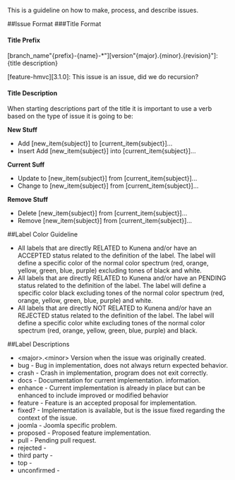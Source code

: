 This is a guideline on how to make, process, and describe issues.

##Issue Format
###Title Format
#### Title Prefix
[branch_name"{prefix}-{name}-*"][version"{major}.{minor}.{revision}"]: {title description}

[feature-hmvc][3.1.0]: This issue is an issue, did we do recursion?

#### Title Description

When starting descriptions part of the title it is important to use a verb based on the type of issue it is going to be:

**New Stuff**
* Add [new_item{subject}] to [current_item{subject}]...
* Insert Add [new_item{subject}] into [current_item{subject}]...

**Current Suff**
* Update to [new_item{subject}] from [current_item{subject}]...
* Change to [new_item{subject}] from [current_item{subject}]...

**Remove Stuff**
* Delete [new_item{subject}] from [current_item{subject}]...
* Remove [new_item{subject}] from [current_item{subject}]...

##Label Color Guideline
* All labels that are directly RELATED to Kunena and/or have an ACCEPTED status related to the definition of the label. The label will define a specific color of the normal color spectrum (red, orange, yellow, green, blue, purple) excluding tones of black and white.
* All labels that are directly RELATED to Kunena and/or have an PENDING status related to the definition of the label. The label will define a specific color black excluding tones of the normal color spectrum (red, orange, yellow, green, blue, purple) and white.
* All labels that are directly NOT RELATED to Kunena and/or have an REJECTED status related to the definition of the label.  The label will define a specific color white excluding tones of the normal color spectrum (red, orange, yellow, green, blue, purple) and black.

##Label Descriptions
* \<major\>.\<minor\> Version when the issue was originally created.
* bug - Bug in implementation, does not always return expected behavior.
* crash - Crash in implementation, program does not exit correctly.
* docs - Documentation for current implementation.
information.
* enhance - Current implementation is already in place but can be enhanced to include improved or modified behavior 
* feature - Feature is an accepted proposal for implementation.
* fixed? - Implementation is available, but is the issue fixed regarding the context of the issue.
* joomla - Joomla specific problem.
* proposed - Proposed feature implementation.
* pull - Pending pull request.
* rejected - 
* third party - 
* top -
* unconfirmed - 
